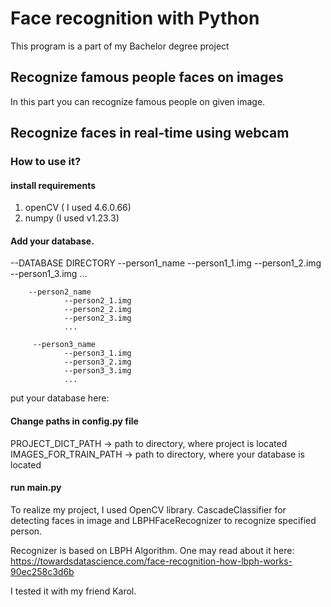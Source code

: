 # Face recognition with Python


This program is a part of my Bachelor degree project


## Recognize famous people faces on images
In this part you can recognize famous people on given image. 


## Recognize faces in real-time using webcam

### How to use it?

#### install requirements
1. openCV  ( I used 4.6.0.66)
2. numpy (I used v1.23.3)
#### Add your database.

--DATABASE DIRECTORY
        --person1_name
                --person1_1.img
                --person1_2.img
                --person1_3.img
                ...
                
        --person2_name
                --person2_1.img
                --person2_2.img
                --person2_3.img
                ...
                
         --person3_name
                --person3_1.img
                --person3_2.img
                --person3_3.img
                ...
            
 put your database here:
 

 
#### Change paths in config.py file

PROJECT_DICT_PATH        -> path to directory, where project is located  
IMAGES_FOR_TRAIN_PATH    -> path to directory, where your database is located  

#### run main.py 


To realize my project, I used OpenCV library. CascadeClassifier for detecting faces in image and LBPHFaceRecognizer to recognize specified person.

Recognizer is based on LBPH Algorithm. 
One may read about it here: https://towardsdatascience.com/face-recognition-how-lbph-works-90ec258c3d6b

I tested it with my friend Karol.
